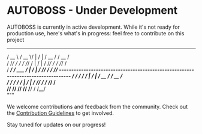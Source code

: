 # AUTOBOSS - Under Development

AUTOBOSS is currently in active development. While it's not ready for production use, here's what's in progress:
feel free to contribute on this project

  ______      ______  __        __        ________  ________  
  /  __  \\    /  __  \\/  |      /  |      /  __   /  /  __   /  
 /  /_/ / /  /  /_/  /  |      /  |     /  /_/  /  /  /_/  /  
/    ____/  /  ___   /   |    /   |    /  /__/  /  /  /__/  ---------------------------------------------------------------------------------
/  /          /  /   /     |  /    |  /   __  /  /   __  /  
/  /          /  /   /      | /     | /  /_/  /  /  /_/  /  
/__/          /__/  /______/  /______/  /__/    /  /__/    
"""

We welcome contributions and feedback from the community. Check out the [Contribution Guidelines](CONTRIBUTING.md) to get involved.

Stay tuned for updates on our progress!


